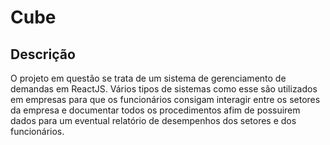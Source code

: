 # Cube
## Descrição
<p aling="justify">O projeto em questão se trata de um sistema de gerenciamento de demandas em ReactJS. Vários tipos de sistemas como esse são utilizados em empresas para que os funcionários consigam interagir entre os setores da empresa e documentar todos os procedimentos afim de possuirem dados para um eventual relatório de desempenhos dos setores e dos funcionários.</p>

